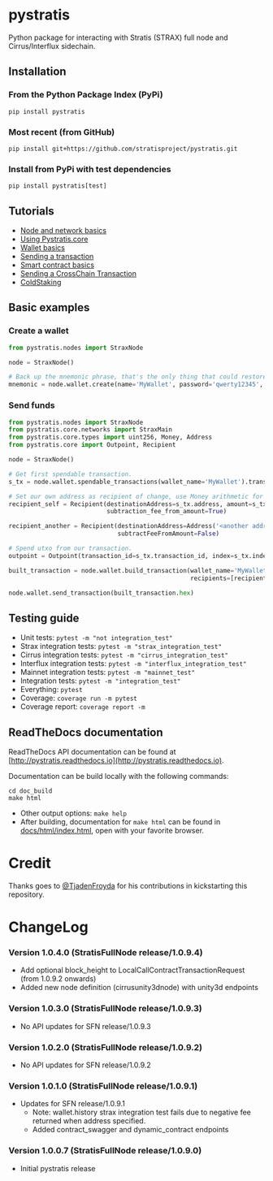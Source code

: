 # pystratis
Python package for interacting with Stratis (STRAX) full node and Cirrus/Interflux sidechain.

## Installation
### From the Python Package Index (PyPi)
`pip install pystratis`

### Most recent (from GitHub)
`pip install git+https://github.com/stratisproject/pystratis.git`

### Install from PyPi with test dependencies
`pip install pystratis[test]`

## Tutorials
- [Node and network basics](https://github.com/stratisproject/pyStratis/blob/master/tutorials/NodeAndNetworkBasics.md)
- [Using Pystratis.core](https://github.com/stratisproject/pyStratis/blob/master/tutorials/CoreBasics.md)
- [Wallet basics](https://github.com/stratisproject/pyStratis/blob/master/tutorials/WalletBasics.md)
- [Sending a transaction](https://github.com/stratisproject/pyStratis/blob/master/tutorials/SendingTransaction.md)
- [Smart contract basics](https://github.com/stratisproject/pyStratis/blob/master/tutorials/SmartContracts.md)
- [Sending a CrossChain Transaction](https://github.com/stratisproject/pyStratis/blob/master/tutorials/SendingCrossChainTransaction.md)
- [ColdStaking](https://github.com/stratisproject/pyStratis/blob/master/tutorials/ColdStaking.md)

## Basic examples

### Create a wallet

```python
from pystratis.nodes import StraxNode

node = StraxNode()

# Back up the mnemonic phrase, that's the only thing that could restore your wallet.
mnemonic = node.wallet.create(name='MyWallet', password='qwerty12345', passphrase='')
```

### Send funds

```python
from pystratis.nodes import StraxNode
from pystratis.core.networks import StraxMain
from pystratis.core.types import uint256, Money, Address
from pystratis.core import Outpoint, Recipient

node = StraxNode()

# Get first spendable transaction.
s_tx = node.wallet.spendable_transactions(wallet_name='MyWallet').transactions[0]

# Set our own address as recipient of change, use Money arithmetic for amount calculations.
recipient_self = Recipient(destinationAddress=s_tx.address, amount=s_tx.amount - Money(1.0),
                           subtraction_fee_from_amount=True)

recipient_another = Recipient(destinationAddress=Address('<another address>', network=StraxMain()), amount=Money(1.0),
                              subtractFeeFromAmount=False)

# Spend utxo from our transaction.
outpoint = Outpoint(transaction_id=s_tx.transaction_id, index=s_tx.index)

built_transaction = node.wallet.build_transaction(wallet_name='MyWallet', password='qwerty12345', outpoints=[outpoint],
                                                  recipients=[recipient_self, recipient_another], fee_type='high')

node.wallet.send_transaction(built_transaction.hex)
```

## Testing guide

- Unit tests: `pytest -m "not integration_test"`
- Strax integration tests: `pytest -m "strax_integration_test"`
- Cirrus integration tests: `pytest -m "cirrus_integration_test"`
- Interflux integration tests: `pytest -m "interflux_integration_test"`
- Mainnet integration tests: `pytest -m "mainnet_test"`  
- Integration tests: `pytest -m "integration_test"`
- Everything: `pytest`
- Coverage: `coverage run -m pytest`
- Coverage report: `coverage report -m`

## ReadTheDocs documentation
ReadTheDocs API documentation can be found at [http://pystratis.readthedocs.io](http://pystratis.readthedocs.io).

Documentation can be build locally with the following commands: 
```commandline
cd doc_build
make html 
```
- Other output options: `make help`
- After building, documentation for `make html` can be found in [docs/html/index.html](docs/html/index.html), open with your favorite browser. 

# Credit

Thanks goes to [@TjadenFroyda](https://github.com/tjadenfroyda) for his contributions in kickstarting this repository.

# ChangeLog
### Version 1.0.4.0 (StratisFullNode release/1.0.9.4)
- Add optional block_height to LocalCallContractTransactionRequest (from 1.0.9.2 onwards)
- Added new node definition (cirrusunity3dnode) with unity3d endpoints
### Version 1.0.3.0 (StratisFullNode release/1.0.9.3)
- No API updates for SFN release/1.0.9.3
### Version 1.0.2.0 (StratisFullNode release/1.0.9.2)
- No API updates for SFN release/1.0.9.2
### Version 1.0.1.0 (StratisFullNode release/1.0.9.1)
- Updates for SFN release/1.0.9.1
  - Note: wallet.history strax integration test fails due to negative fee returned when address specified.
  - Added contract_swagger and dynamic_contract endpoints
### Version 1.0.0.7 (StratisFullNode release/1.0.9.0)
- Initial pystratis release